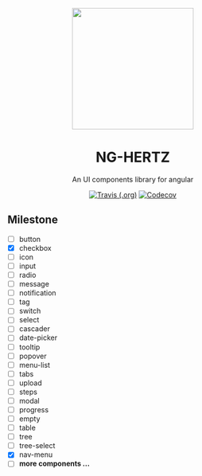 <p align="center">
  <a href="https://www.rorry.cn/ng-hertz">
    <img width="244" src="https://rorry.cn/osp/svg/hertz-logo.svg">
  </a>
</p>
<h1 align="center">NG-HERTZ</h1>
<div align="center">
  An UI components library for angular
</div>

<div align="center">

[![Travis (.org)](https://img.shields.io/travis/rorry121/ng-hertz)](https://travis-ci.org/rorry121/ng-hertz)
[![Codecov](https://img.shields.io/codecov/c/github/rorry121/ng-hertz)](https://codecov.io/gh/rorry121/ng-hertz/)
</div>

## Milestone


- [ ] button
- [x] checkbox
- [ ] icon
- [ ] input
- [ ] radio
- [ ] message
- [ ] notification
- [ ] tag
- [ ] switch
- [ ] select
- [ ] cascader
- [ ] date-picker
- [ ] tooltip
- [ ] popover
- [ ] menu-list
- [ ] tabs
- [ ] upload
- [ ] steps
- [ ] modal
- [ ] progress
- [ ] empty
- [ ] table
- [ ] tree
- [ ] tree-select
- [x] nav-menu
- [ ] **more components ...**
